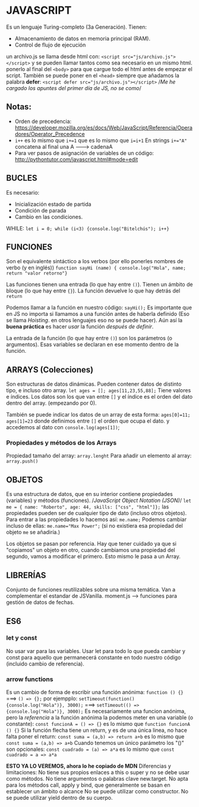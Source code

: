 # JAVASCRIPT

Es un lenguaje Turing-completo (3a Generación). Tienen:

- Almacenamiento de datos en memoria principal (RAM).
- Control de flujo de ejecución

un archivo.js se llama desde html con:
`<script src="js/archivo.js"></script>`
y se pueden llamar tantos como sea necesario en un mismo html.
ponerlo al final del `<body>` para que cargue todo el html antes de empezar el script.
También se puede poner en el `<head>` siempre que añadamos la palabra **defer**:
`<script defer src="js/archivo.js"></script>`
/_Me he cargado los apuntes del primer día de JS, no se como_/

## Notas:

- Orden de precedencia: https://developer.mozilla.org/es/docs/Web/JavaScript/Referencia/Operadores/Operator_Precedence
- `i++` es lo mismo que `i+=1` que es lo mismo que `i=i+1`
  En strings `i+="A"` concatena al final una A ---> cadenaA
- Para ver pasos de asignación de variables de un código: http://pythontutor.com/javascript.html#mode=edit

## BUCLES

Es necesario:

- Inicialización estado de partida
- Condición de parada
- Cambio en las condiciones.

WHILE:
`let i = 0; while (i<3) {console.log("Bitelchús"); i++}`

## FUNCIONES

Son el equivalente sintáctico a los verbos (por ello ponerles nombres de verbo (y en inglés))
`function sayHi (name) { console.log("Hola", name; return "valor retorno"}`

Las funciones tienen una entrada (lo que hay entre `()`). Tienen un ámbito de bloque (lo que hay entre `{}`). La función devuelve lo que hay detrás del `return`

Podemos llamar a la función en nuestro código: `sayHi();`
Es importante que en JS no importa si llamamos a una función antes de haberla definido (Eso se llama _Hoisting_. en otros lenguajes eso no se puede hacer). Aún así la **buena práctica** es hacer _usar_ la función _después de definir_.

La entrada de la función (lo que hay entre `()`) son los parámetros (o argumentos). Esas variables se declaran en ese momento dentro de la función.

## ARRAYS (Colecciones)

Son estructuras de datos dinámicas.
Pueden contener datos de distinto tipo, e incluso otro array.
`let ages = []; ages[11,23,55,88];`
Tiene valores e índices. Los datos son los que van entre `[]` y el índice es el orden del dato dentro del array. (empezando por 0).

También se puede indicar los datos de un array de esta forma:
`ages[0]=11; ages[1]=23` donde definimos entre `[]` el orden que ocupa el dato. y accedemos al dato con `console.log(ages[1])`;

### Propiedades y métodos de los Arrays

Propiedad tamaño del array: `array.lenght`
Para añadir un elemento al array: `array.push()`

## OBJETOS

Es una estructura de datos, que en su interior contiene propiedades (variables) y métodos (funciones).
/_JavaScript Object Notation (JSON)_/
`let me = { name: "Roberto", age: 44, skills: ["css", "html"]};`
las propiedades pueden ser de cualquier tipo de dato (incluso otros objetos).
Para entrar a las propiedades lo hacemos así: `me.name;`
Podemos cambiar incluso de ellas: `me.name="Max Power";` (si no existiera esa propiedad del objeto `me` se añadiría.)

Los objetos se pasan por referencia. Hay que tener cuidado ya que si "copiamos" un objeto en otro, cuando cambiamos una propiedad del segundo, vamos a modificar el primero. Esto mismo le pasa a un Array.

## LIBRERÍAS

Conjunto de funciones reutilizables sobre una misma temática. Van a complementar el estandar de JSVanilla.
moment.js --> funciones para gestión de datos de fechas.

## ES6

### let y const

No usar var para las variables. Usar let para todo lo que pueda cambiar y const para aquello que permanecerá constante en todo nuestro código (incluido cambio de referencia).

### arrow functions

Es un cambio de forma de escribir una función anónima:
`function () {}` ===> `() => {};`
por ejempplo:
`setTimeout(function() {console.log("Hola")}, 3000);` ===> `setTimeout(() => {console.log("Hola")}, 3000);`
Es necesariamente una funcion anónima, pero la *referencia* a la función anónima la podemos meter en una variable (o constante):
`const funcionA = () => {}` es lo mismo que `function funcionA () {}`
Si la función flecha tiene un return, y es de una única linea, no hace falta poner el return:
`const suma = (a,b) => return a+b` es lo mismo que `const suma = (a,b) => a+b`
Cuando tenemos un único parámetro los "()" son opcionales:
`const cuadrado = (a) => a*a` es lo mismo que `const cuadrado = a => a*a`

**ESTO YA LO VEREMOS, ahora lo he copiado de MDN**
    Diferencias y limitaciones: 
        No tiene sus propios enlaces a this o super y no se debe usar como métodos.
        No tiene argumentos o palabras clave new.target.
        No apta para los métodos call, apply y bind, que generalmente se basan en establecer un ámbito o alcance
        No se puede utilizar como constructor.
        No se puede utilizar yield dentro de su cuerpo.